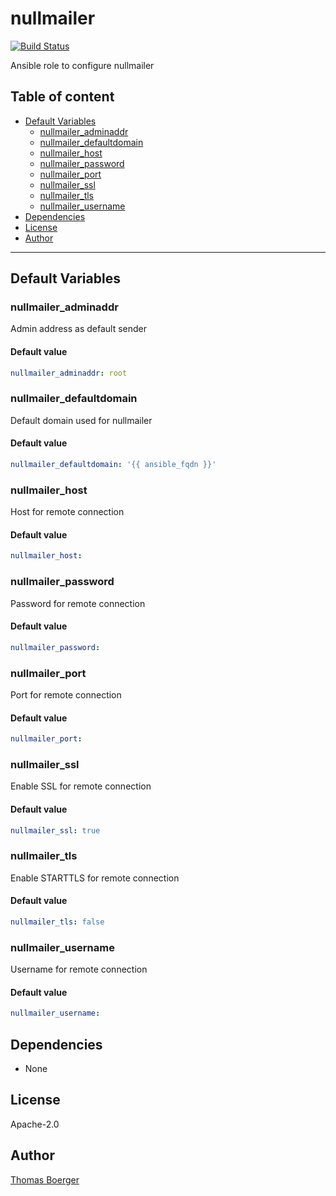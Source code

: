 # nullmailer

[![Build Status](https://cloud.drone.io/api/badges/rolehippie/nullmailer/status.svg)](https://cloud.drone.io/rolehippie/nullmailer)

Ansible role to configure nullmailer

## Table of content

* [Default Variables](#default-variables)
  * [nullmailer_adminaddr](#nullmailer_adminaddr)
  * [nullmailer_defaultdomain](#nullmailer_defaultdomain)
  * [nullmailer_host](#nullmailer_host)
  * [nullmailer_password](#nullmailer_password)
  * [nullmailer_port](#nullmailer_port)
  * [nullmailer_ssl](#nullmailer_ssl)
  * [nullmailer_tls](#nullmailer_tls)
  * [nullmailer_username](#nullmailer_username)
* [Dependencies](#dependencies)
* [License](#license)
* [Author](#author)

---

## Default Variables

### nullmailer_adminaddr

Admin address as default sender

#### Default value

```YAML
nullmailer_adminaddr: root
```

### nullmailer_defaultdomain

Default domain used for nullmailer

#### Default value

```YAML
nullmailer_defaultdomain: '{{ ansible_fqdn }}'
```

### nullmailer_host

Host for remote connection

#### Default value

```YAML
nullmailer_host:
```

### nullmailer_password

Password for remote connection

#### Default value

```YAML
nullmailer_password:
```

### nullmailer_port

Port for remote connection

#### Default value

```YAML
nullmailer_port:
```

### nullmailer_ssl

Enable SSL for remote connection

#### Default value

```YAML
nullmailer_ssl: true
```

### nullmailer_tls

Enable STARTTLS for remote connection

#### Default value

```YAML
nullmailer_tls: false
```

### nullmailer_username

Username for remote connection

#### Default value

```YAML
nullmailer_username:
```

## Dependencies

* None

## License

Apache-2.0

## Author

[Thomas Boerger](https://github.com/tboerger)
